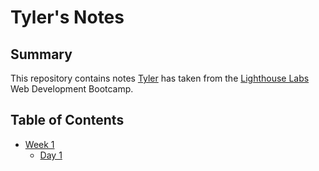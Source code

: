 # Tyler's Notes

## Summary
This repository contains notes [Tyler](https://github.com/TYLER-JM) has taken from the [Lighthouse Labs](https://www.lighthouselabs.ca/) Web Development Bootcamp.

## Table of Contents
* [Week 1](/Week_1)
  * [Day 1](/Week_1/Day_1)